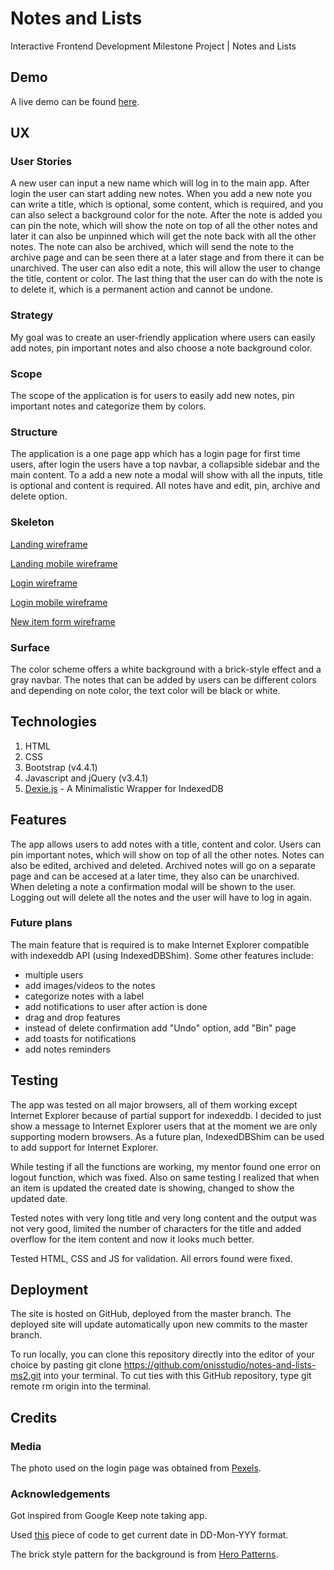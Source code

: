 # Notes and Lists

Interactive Frontend Development Milestone Project | Notes and Lists

## Demo

A live demo can be found [here](https://onisstudio.github.io/notes-and-lists-ms2/).

## UX

### User Stories

A new user can input a new name which will log in to the main app. After login the user can start adding new notes. When you add a new note you can write a title, which is optional, some content, which is required, and you can also select a background color for the note. After the note is added you can pin the note, which will show the note on top of all the other notes and later it can also be unpinned which will get the note back with all the other notes. The note can also be archived, which will send the note to the archive page and can be seen there at a later stage and from there it can be unarchived. The user can also edit a note, this will allow the user to change the title, content or color. The last thing that the user can do with the note is to delete it, which is a permanent action and cannot be undone.

### Strategy

My goal was to create an user-friendly application where users can easily add notes, pin important notes and also choose a note background color.

### Scope

The scope of the application is for users to easily add new notes, pin important notes and categorize them by colors.

### Structure

The application is a one page app which has a login page for first time users, after login the users have a top navbar, a collapsible sidebar and the main content. To a add a new note a modal will show with all the inputs, title is optional and content is required. All notes have and edit, pin, archive and delete option.

### Skeleton

[Landing wireframe](https://github.com/onisstudio/notes-and-lists-ms2/blob/master/wireframes/landing.png)

[Landing mobile wireframe](<https://github.com/onisstudio/notes-and-lists-ms2/blob/master/wireframes/landing%20(mobile%20landing).png>)

[Login wireframe](https://github.com/onisstudio/notes-and-lists-ms2/blob/master/wireframes/login%20page.png)

[Login mobile wireframe](<https://github.com/onisstudio/notes-and-lists-ms2/blob/master/wireframes/login%20page%20(mobile%20login).png>)

[New item form wireframe](https://github.com/onisstudio/notes-and-lists-ms2/blob/master/wireframes/new%20item%20form.png)

### Surface

The color scheme offers a white background with a brick-style effect and a gray navbar. The notes that can be added by users can be different colors and depending on note color, the text color will be black or white.

## Technologies

1. HTML
2. CSS
3. Bootstrap (v4.4.1)
4. Javascript and jQuery (v3.4.1)
5. [Dexie.js](https://dexie.org/) - A Minimalistic Wrapper for IndexedDB

## Features

The app allows users to add notes with a title, content and color. Users can pin important notes, which will show on top of all the other notes. Notes can also be edited, archived and deleted. Archived notes will go on a separate page and can be accesed at a later time, they also can be unarchived. When deleting a note a confirmation modal will be shown to the user. Logging out will delete all the notes and the user will have to log in again.

### Future plans

The main feature that is required is to make Internet Explorer compatible with indexeddb API (using IndexedDBShim).
Some other features include:

- multiple users
- add images/videos to the notes
- categorize notes with a label
- add notifications to user after action is done
- drag and drop features
- instead of delete confirmation add "Undo" option, add "Bin" page
- add toasts for notifications
- add notes reminders

## Testing

The app was tested on all major browsers, all of them working except Internet Explorer because of partial support for indexeddb. I decided to just show a message to Internet Explorer users that at the moment we are only supporting modern browsers. As a future plan, IndexedDBShim can be used to add support for Internet Explorer.

While testing if all the functions are working, my mentor found one error on logout function, which was fixed. Also on same testing I realized that when an item is updated the created date is showing, changed to show the updated date.

Tested notes with very long title and very long content and the output was not very good, limited the number of characters for the title and added overflow for the item content and now it looks much better.

Tested HTML, CSS and JS for validation. All errors found were fixed.

## Deployment

The site is hosted on GitHub, deployed from the master branch. The deployed site will update automatically upon new commits to the master branch.

To run locally, you can clone this repository directly into the editor of your choice by pasting git clone <https://github.com/onisstudio/notes-and-lists-ms2.git> into your terminal. To cut ties with this GitHub repository, type git remote rm origin into the terminal.

## Credits

### Media

The photo used on the login page was obtained from [Pexels](https://www.pexels.com/).

### Acknowledgements

Got inspired from Google Keep note taking app.

Used [this](https://www.c-sharpcorner.com/code/3548/get-current-date-in-dd-mon-yyy-format-in-javascriptjquery.aspx) piece of code to get current date in DD-Mon-YYY format.

The brick style pattern for the background is from [Hero Patterns](https://www.heropatterns.com/).
